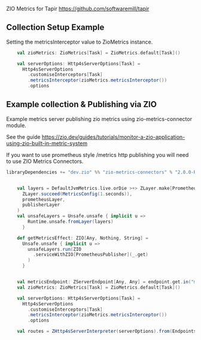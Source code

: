 ZIO Metrics for Tapir https://github.com/softwaremill/tapir

## Collection Setup Example

Setting the metricsInterceptor value to ZioMetrics instance.
```scala
    val zioMetrics: ZioMetrics[Task] = ZioMetrics.default[Task]()

    val serverOptions: Http4sServerOptions[Task] =
      Http4sServerOptions
        .customiseInterceptors[Task]
        .metricsInterceptor(zioMetrics.metricsInterceptor())
        .options

```

## Example collection & Publishing via ZIO

Example metrics server publishing zio metrics using zio-metrics-connector module.

See the guide
https://zio.dev/guides/tutorials/monitor-a-zio-application-using-zio-built-in-metric-system

If you want to use prometheus style /metrics http publishing you will need to use ZIO Metrics Connectors.
```scala
libraryDependencies += "dev.zio" %% "zio-metrics-connectors" % "2.0.0-RC6"
```

```scala

    val layers = DefaultJvmMetrics.live.orDie >+> ZLayer.make[PrometheusPublisher](
      ZLayer.succeed(MetricsConfig(1.seconds)),
      prometheusLayer,
      publisherLayer
    )
    val unsafeLayers = Unsafe.unsafe { implicit u =>
        Runtime.unsafe.fromLayer(layers)
      }

    def getMetricsEffect: ZIO[Any, Nothing, String] =
      Unsafe.unsafe { implicit u =>
        unsafeLayers.run(ZIO
          .serviceWithZIO[PrometheusPublisher](_.get)
        )
      }


    val metricsEndpoint: ZServerEndpoint[Any, Any] = endpoint.get.in("metrics").out(stringBody).serverLogicSuccess(_ => getMetricsEffect)
    val zioMetrics: ZioMetrics[Task] = ZioMetrics.default[Task]()

    val serverOptions: Http4sServerOptions[Task] =
      Http4sServerOptions
        .customiseInterceptors[Task]
        .metricsInterceptor(zioMetrics.metricsInterceptor())
        .options

    val routes = ZHttp4sServerInterpreter(serverOptions).from(Endpoints.all ++ List(metricsEndpoint)).toRoutes

```

